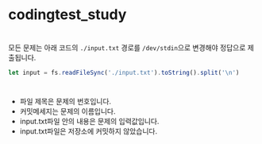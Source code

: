 # codingtest_study
#
모든 문제는 아래 코드의 `./input.txt` 경로를 `/dev/stdin`으로 변경해야 정답으로 제출됩니다.
```js
let input = fs.readFileSync('./input.txt').toString().split('\n')
```
#
* 파일 제목은 문제의 번호입니다.
* 커밋메세지는 문제의 이름입니다.
* input.txt파일 안의 내용은 문제의 입력값입니다.
* input.txt파일은 저장소에 커밋하지 않았습니다.
